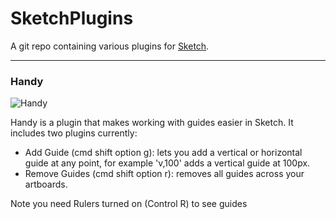 SketchPlugins
=============

A git repo containing various plugins for [Sketch](http://bohemiancoding.com/sketch/).

- - -

### Handy
![Handy](https://dl.dropboxusercontent.com/u/144234624/Sketch/handy.png)

Handy is a plugin that makes working with guides easier in Sketch. It includes two plugins currently:
* Add Guide (cmd shift option g): lets you add a vertical or horizontal guide at any point, for example 'v,100' adds a vertical guide at 100px.
* Remove Guides (cmd shift option r): removes all guides across your artboards.

Note you need Rulers turned on (Control R) to see guides 
